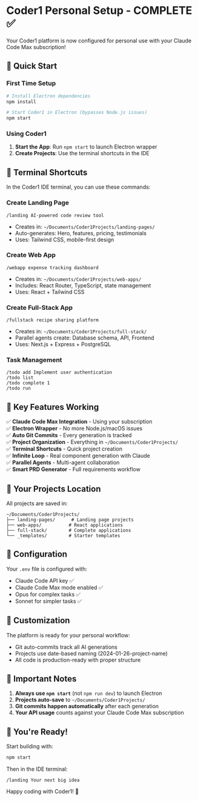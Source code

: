 # Coder1 Personal Setup - COMPLETE ✅

Your Coder1 platform is now configured for personal use with your Claude Code Max subscription!

## 🚀 Quick Start

### First Time Setup
```bash
# Install Electron dependencies
npm install

# Start Coder1 in Electron (bypasses Node.js issues)
npm start
```

### Using Coder1

1. **Start the App**: Run `npm start` to launch Electron wrapper
2. **Create Projects**: Use the terminal shortcuts in the IDE

## 📝 Terminal Shortcuts

In the Coder1 IDE terminal, you can use these commands:

### Create Landing Page
```
/landing AI-powered code review tool
```
- Creates in: `~/Documents/Coder1Projects/landing-pages/`
- Auto-generates: Hero, features, pricing, testimonials
- Uses: Tailwind CSS, mobile-first design

### Create Web App
```
/webapp expense tracking dashboard  
```
- Creates in: `~/Documents/Coder1Projects/web-apps/`
- Includes: React Router, TypeScript, state management
- Uses: React + Tailwind CSS

### Create Full-Stack App
```
/fullstack recipe sharing platform
```
- Creates in: `~/Documents/Coder1Projects/full-stack/`
- Parallel agents create: Database schema, API, Frontend
- Uses: Next.js + Express + PostgreSQL

### Task Management
```
/todo add Implement user authentication
/todo list
/todo complete 1
/todo run
```

## 🎯 Key Features Working

✅ **Claude Code Max Integration** - Using your subscription  
✅ **Electron Wrapper** - No more Node.js/macOS issues  
✅ **Auto Git Commits** - Every generation is tracked  
✅ **Project Organization** - Everything in `~/Documents/Coder1Projects/`  
✅ **Terminal Shortcuts** - Quick project creation  
✅ **Infinite Loop** - Real component generation with Claude  
✅ **Parallel Agents** - Multi-agent collaboration  
✅ **Smart PRD Generator** - Full requirements workflow  

## 📁 Your Projects Location

All projects are saved in:
```
~/Documents/Coder1Projects/
├── landing-pages/      # Landing page projects
├── web-apps/          # React applications
├── full-stack/        # Complete applications
└── _templates/        # Starter templates
```

## 🔧 Configuration

Your `.env` file is configured with:
- Claude Code API key ✅
- Claude Code Max mode enabled ✅
- Opus for complex tasks ✅
- Sonnet for simpler tasks ✅

## 🎨 Customization

The platform is ready for your personal workflow:
- Git auto-commits track all AI generations
- Projects use date-based naming (2024-01-26-project-name)
- All code is production-ready with proper structure

## 🚨 Important Notes

1. **Always use `npm start`** (not `npm run dev`) to launch Electron
2. **Projects auto-save** to `~/Documents/Coder1Projects/`
3. **Git commits happen automatically** after each generation
4. **Your API usage** counts against your Claude Code Max subscription

## 🎉 You're Ready!

Start building with:
```bash
npm start
```

Then in the IDE terminal:
```
/landing Your next big idea
```

Happy coding with Coder1! 🚀
